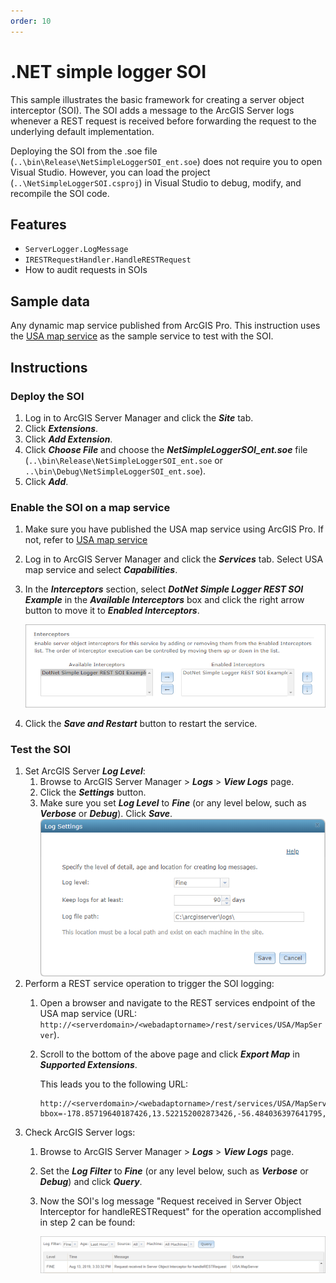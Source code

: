 ```yaml
---
order: 10
---
```


# .NET simple logger SOI

This sample illustrates the basic framework for creating a server object interceptor (SOI). The SOI adds a message to the ArcGIS Server logs whenever a REST request is received before forwarding the request to the underlying default implementation.

Deploying the SOI from the .soe file (`..\bin\Release\NetSimpleLoggerSOI_ent.soe`) does not require you to open Visual Studio. However, you can load the project (`..\NetSimpleLoggerSOI.csproj`) in Visual Studio to debug, modify, and recompile the SOI code.


## Features

* `ServerLogger.LogMessage`
* `IRESTRequestHandler.HandleRESTRequest`
* How to audit requests in SOIs

## Sample data

Any dynamic map service published from ArcGIS Pro. This instruction uses the [USA map service](../../../ReadMe.md#1-usa-service) as the sample service to test with the SOI.


## Instructions

### Deploy the SOI

1. Log in to ArcGIS Server Manager and click the ***Site*** tab.
2. Click ***Extensions***.
3. Click ***Add Extension***.
4. Click ***Choose File*** and choose the ***NetSimpleLoggerSOI_ent.soe*** file (`..\bin\Release\NetSimpleLoggerSOI_ent.soe` or `..\bin\Debug\NetSimpleLoggerSOI_ent.soe`).
5. Click ***Add***.

### Enable the SOI on a map service

1. Make sure you have published the USA map service using ArcGIS Pro. If not, refer to [USA map service](../../../ReadMe.md#1-usa-service)
2. Log in to ArcGIS Server Manager and click the ***Services*** tab. Select USA map service and select ***Capabilities***.
3. In the ***Interceptors*** section, select ***DotNet Simple Logger REST SOI Example*** in the ***Available Interceptors*** box and click the right arrow button to move it to ***Enabled Interceptors***.

   ![](../../../../images/netsp/NetLog0.png "Net Logger SOI Sample")
4. Click the ***Save and Restart*** button to restart the service.

### Test the SOI

1. Set ArcGIS Server ***Log Level***:
   1. Browse to ArcGIS Server Manager > ***Logs*** > ***View Logs*** page.
   2. Click the ***Settings*** button.
   3. Make sure you set ***Log Level*** to ***Fine*** (or any level below, such as ***Verbose*** or ***Debug***). Click ***Save***.
      ![](../../../../images/netsp/NetLog1.png "Net Logger SOI Sample")
2. Perform a REST service operation to trigger the SOI logging:
   1. Open a browser and navigate to the REST services endpoint of the USA map service (URL: `http://<serverdomain>/<webadaptorname>/rest/services/USA/MapServer`).
   2. Scroll to the bottom of the above page and click ***Export Map*** in ***Supported Extensions***.

      This leads you to the following URL:

      ```
      http://<serverdomain>/<webadaptorname>/rest/services/USA/MapServer/export?bbox=-178.85719640187426,13.522152002873426,-56.484036397641795,81.72479317856566
      ```
3. Check ArcGIS Server logs:
   1. Browse to ArcGIS Server Manager > ***Logs*** > ***View Logs*** page.
   2. Set the ***Log Filter*** to ***Fine*** (or any level below, such as ***Verbose*** or ***Debug***) and click ***Query***.
   3. Now the SOI's log message "Request received in Server Object Interceptor for handleRESTRequest" for the operation accomplished in step 2 can be found:

      ![](../../../../images/netsp/NetLog2.png "Net Logger SOI Sample")
